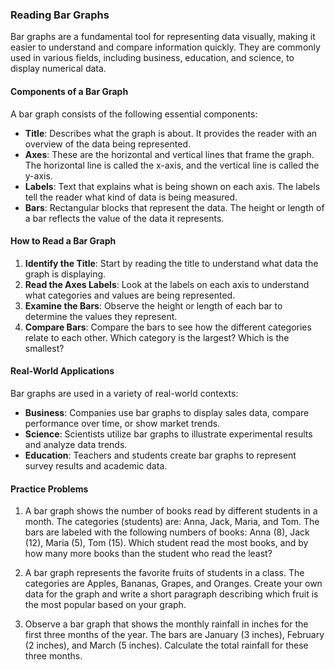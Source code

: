 ### Reading Bar Graphs

Bar graphs are a fundamental tool for representing data visually, making it easier to understand and compare information quickly. They are commonly used in various fields, including business, education, and science, to display numerical data.

#### Components of a Bar Graph

A bar graph consists of the following essential components:

- **Title**: Describes what the graph is about. It provides the reader with an overview of the data being represented.
- **Axes**: These are the horizontal and vertical lines that frame the graph. The horizontal line is called the x-axis, and the vertical line is called the y-axis.
- **Labels**: Text that explains what is being shown on each axis. The labels tell the reader what kind of data is being measured.
- **Bars**: Rectangular blocks that represent the data. The height or length of a bar reflects the value of the data it represents.

#### How to Read a Bar Graph

1. **Identify the Title**: Start by reading the title to understand what data the graph is displaying.
2. **Read the Axes Labels**: Look at the labels on each axis to understand what categories and values are being represented.
3. **Examine the Bars**: Observe the height or length of each bar to determine the values they represent.
4. **Compare Bars**: Compare the bars to see how the different categories relate to each other. Which category is the largest? Which is the smallest?

#### Real-World Applications

Bar graphs are used in a variety of real-world contexts:

- **Business**: Companies use bar graphs to display sales data, compare performance over time, or show market trends.
- **Science**: Scientists utilize bar graphs to illustrate experimental results and analyze data trends.
- **Education**: Teachers and students create bar graphs to represent survey results and academic data.

#### Practice Problems

1. A bar graph shows the number of books read by different students in a month. The categories (students) are: Anna, Jack, Maria, and Tom. The bars are labeled with the following numbers of books: Anna (8), Jack (12), Maria (5), Tom (15). Which student read the most books, and by how many more books than the student who read the least?

2. A bar graph represents the favorite fruits of students in a class. The categories are Apples, Bananas, Grapes, and Oranges. Create your own data for the graph and write a short paragraph describing which fruit is the most popular based on your graph.

3. Observe a bar graph that shows the monthly rainfall in inches for the first three months of the year. The bars are January (3 inches), February (2 inches), and March (5 inches). Calculate the total rainfall for these three months.
